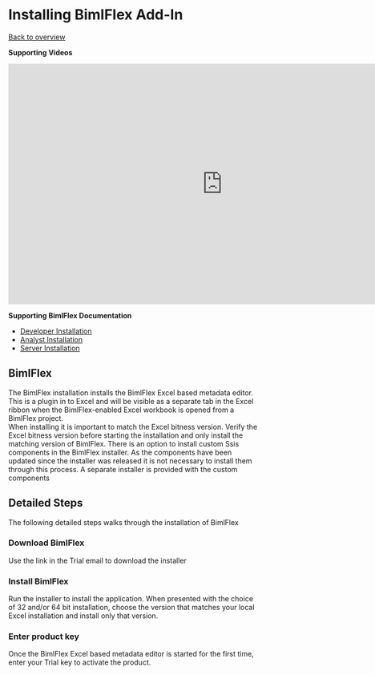 # Installing BimlFlex Add-In

[Back to overview](https://varigence.com/Documentation/BimlFlex/Article/Trial+Process+Overview)

**Supporting Videos**

<iframe width="853" height="480" src="https://www.youtube.com/embed/oT4Poki45nw?rel=0" frameborder="0" allow="autoplay; encrypted-media" allowfullscreen></iframe>


**Supporting BimlFlex Documentation**

- [Developer Installation](https://varigence.com/Documentation/BimlFlex/Article/Developer+Installation)
- [Analyst Installation](https://varigence.com/Documentation/BimlFlex/Article/Analyst%20Installation)
- [Server Installation](https://varigence.com/Documentation/BimlFlex/Article/Server%20Installation)

## BimlFlex

The BimlFlex installation installs the BimlFlex Excel based metadata editor. This is a plugin in to Excel and will be visible as a separate tab in the Excel ribbon when the BimlFlex-enabled Excel workbook is opened from a BimlFlex project.  
When installing it is important to match the Excel bitness version. Verify the Excel bitness version before starting the installation and only install the matching version of BimlFlex.
There is an option to install custom Ssis components in the BimlFlex installer. As the components have been updated since the installer was released it is not necessary to install them through this process. A separate installer is provided with the custom components

## Detailed Steps

The following detailed steps walks through the installation of BimlFlex

### Download BimlFlex

Use the link in the Trial email to download the installer

### Install BimlFlex

Run the installer to install the application. When presented with the choice of 32 and/or 64 bit installation, choose the version that matches your local Excel installation and install only that version.

### Enter product key

Once the BimlFlex Excel based metadata editor is started for the first time, enter your Trial key to activate the product.

